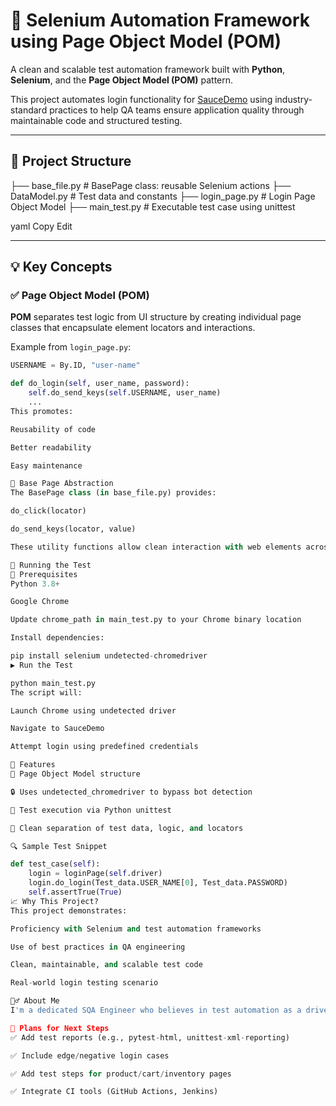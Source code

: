 # 🧪 Selenium Automation Framework using Page Object Model (POM)

A clean and scalable test automation framework built with **Python**, **Selenium**, and the **Page Object Model (POM)** pattern.

This project automates login functionality for [SauceDemo](https://www.saucedemo.com/v1/) using industry-standard practices to help QA teams ensure application quality through maintainable code and structured testing.

---

## 📂 Project Structure

├── base_file.py # BasePage class: reusable Selenium actions
├── DataModel.py # Test data and constants
├── login_page.py # Login Page Object Model
├── main_test.py # Executable test case using unittest

yaml
Copy
Edit

---

## 💡 Key Concepts

### ✅ Page Object Model (POM)

**POM** separates test logic from UI structure by creating individual page classes that encapsulate element locators and interactions.

Example from `login_page.py`:

```python
USERNAME = By.ID, "user-name"

def do_login(self, user_name, password):
    self.do_send_keys(self.USERNAME, user_name)
    ...
This promotes:

Reusability of code

Better readability

Easy maintenance

🔁 Base Page Abstraction
The BasePage class (in base_file.py) provides:

do_click(locator)

do_send_keys(locator, value)

These utility functions allow clean interaction with web elements across all page objects.

🚀 Running the Test
🧱 Prerequisites
Python 3.8+

Google Chrome

Update chrome_path in main_test.py to your Chrome binary location

Install dependencies:

pip install selenium undetected-chromedriver
▶️ Run the Test

python main_test.py
The script will:

Launch Chrome using undetected driver

Navigate to SauceDemo

Attempt login using predefined credentials

🔐 Features
🧩 Page Object Model structure

🔒 Uses undetected_chromedriver to bypass bot detection

🧪 Test execution via Python unittest

📁 Clean separation of test data, logic, and locators

🔍 Sample Test Snippet

def test_case(self):
    login = loginPage(self.driver)
    login.do_login(Test_data.USER_NAME[0], Test_data.PASSWORD)
    self.assertTrue(True)
📈 Why This Project?
This project demonstrates:

Proficiency with Selenium and test automation frameworks

Use of best practices in QA engineering

Clean, maintainable, and scalable test code

Real-world login testing scenario

🙋‍♂️ About Me
I'm a dedicated SQA Engineer who believes in test automation as a driver for efficiency and quality. I specialize in building test systems that are both reliable and easy to expand as software grows.

📌 Plans for Next Steps
✅ Add test reports (e.g., pytest-html, unittest-xml-reporting)

✅ Include edge/negative login cases

✅ Add test steps for product/cart/inventory pages

✅ Integrate CI tools (GitHub Actions, Jenkins)
```
